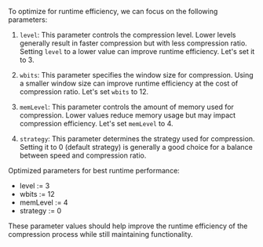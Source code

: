 To optimize for runtime efficiency, we can focus on the following parameters:

1. `level`: This parameter controls the compression level. Lower levels generally result in faster compression but with less compression ratio. Setting `level` to a lower value can improve runtime efficiency. Let's set it to 3.

2. `wbits`: This parameter specifies the window size for compression. Using a smaller window size can improve runtime efficiency at the cost of compression ratio. Let's set `wbits` to 12.

3. `memLevel`: This parameter controls the amount of memory used for compression. Lower values reduce memory usage but may impact compression efficiency. Let's set `memLevel` to 4.

4. `strategy`: This parameter determines the strategy used for compression. Setting it to 0 (default strategy) is generally a good choice for a balance between speed and compression ratio.

Optimized parameters for best runtime performance:
- level := 3
- wbits := 12
- memLevel := 4
- strategy := 0

These parameter values should help improve the runtime efficiency of the compression process while still maintaining functionality.
